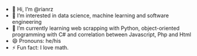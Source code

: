 - 👋 Hi, I’m @rianrz
- 👀 I’m interested in data science, machine learning and software engineering
- 🌱 I’m currently learning web scrapping with Python, object-oriented programming with C# and correlation between Javascript, Php and Html
- 😄 Pronouns: he/his
- ⚡ Fun fact: I love math.
